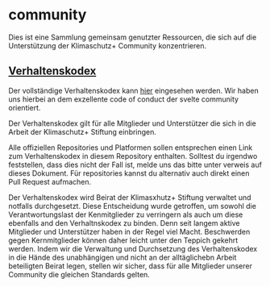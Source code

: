 # community

Dies ist eine Sammlung gemeinsam genutzter Ressourcen, die sich auf die Unterstützung der Klimaschutz+ Community konzentrieren.

## [Verhaltenskodex](Verhaltenskodex.md)
Der vollständige Verhaltenskodex kann [hier](Verhaltenskodex.md) eingesehen werden. Wir haben uns hierbei an dem exzellente code of conduct der svelte community orientiert. 

Der Verhaltenskodex gilt für alle Mitglieder und Unterstützer die sich in die Arbeit der Klimaschutz+ Stiftung einbringen.

Alle offiziellen Repositories und Platformen sollen entsprechen einen Link zum Verhaltenskodex in diesem Repository enthalten. Solltest du irgendwo feststellen, dass dies nicht der Fall ist, melde uns das bitte unter verweis auf dieses Dokument. Für repositories kannst du alternativ auch direkt einen Pull Request aufmachen.

Der Verhaltenskodex wird Beirat der Klimasxhutz+ Stiftung verwaltet und notfalls durchgesetzt. Diese Entscheidung wurde getroffen, um sowohl die Verantwortungslast der Kenmitglieder zu verringern als auch um diese ebenfalls and den Verhaltnskodex zu binden. Denn seit langem aktive Mitglieder und Unterstützer haben in der Regel viel Macht. Beschwerden gegen Kernmitglieder können daher leicht unter den Teppich gekehrt werden. Indem wir die Verwaltung und Durchsetzung des Verhaltenskodex in die Hände des unabhängigen und nicht an der alltäglichebn Arbeit beteiligten Beirat legen, stellen wir sicher, dass für alle Mitglieder unserer Community die gleichen Standards gelten.

